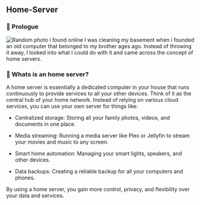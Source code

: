 ## Home-Server
### 📖 Prologue
![Random photo i found online]([https://www.markdownguide.org/assets/images/tux.png](https://miro.medium.com/v2/resize:fit:1100/format:webp/1*toFCSMywGTmH_x5_GcOlBw.jpeg))
I was cleaning my basement when i founded an old computer that belonged to my brother ages ago. Instead of throwing it away, I looked into what I could do with it and came across the concept of home servers.
### 🤔 Whats is an home server?
A home server is essentially a dedicated computer in your house that runs continuously to provide services to all your other devices. Think of it as the central hub of your home network. Instead of relying on various cloud services, you can use your own server for things like:

* Centralized storage: Storing all your family photos, videos, and documents in one place.

* Media streaming: Running a media server like Plex or Jellyfin to stream your movies and music to any screen.

* Smart home automation: Managing your smart lights, speakers, and other devices.

* Data backups: Creating a reliable backup for all your computers and phones.

By using a home server, you gain more control, privacy, and flexibility over your data and services.

